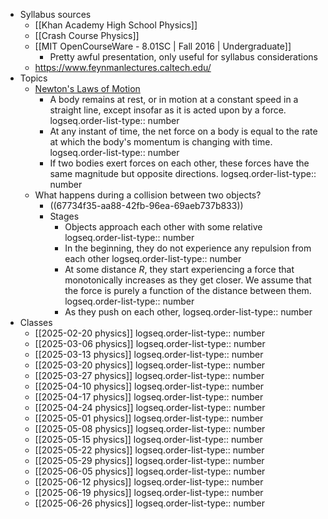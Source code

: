 - Syllabus sources
	- [[Khan Academy High School Physics]]
	- [[Crash Course Physics]]
	- [[MIT OpenCourseWare - 8.01SC | Fall 2016 | Undergraduate]]
		- Pretty awful presentation, only useful for syllabus considerations
	- https://www.feynmanlectures.caltech.edu/
- Topics
	- [Newton's Laws of Motion](https://en.wikipedia.org/wiki/Newton%27s_laws_of_motion)
		- A body remains at rest, or in motion at a constant speed in a straight line, except insofar as it is acted upon by a force.
		  logseq.order-list-type:: number
		- At any instant of time, the net force on a body is equal to the rate at which the body's momentum is changing with time.
		  logseq.order-list-type:: number
		- If two bodies exert forces on each other, these forces have the same magnitude but opposite directions.
		  logseq.order-list-type:: number
	- What happens during a collision between two objects?
		- ((67734f35-aa88-42fb-96ea-69aeb737b833))
		- Stages
			- Objects approach each other with some relative
			  logseq.order-list-type:: number
			- In the beginning, they do not experience any repulsion from each other
			  logseq.order-list-type:: number
			- At some distance $R$, they start experiencing a force that monotonically increases as they get closer. We assume that the force is purely a function of the distance between them.
			  logseq.order-list-type:: number
			- As they push on each other,
			  logseq.order-list-type:: number
- Classes
	- [[2025-02-20 physics]]
	  logseq.order-list-type:: number
	- [[2025-03-06 physics]]
	  logseq.order-list-type:: number
	- [[2025-03-13 physics]]
	  logseq.order-list-type:: number
	- [[2025-03-20 physics]]
	  logseq.order-list-type:: number
	- [[2025-03-27 physics]]
	  logseq.order-list-type:: number
	- [[2025-04-10 physics]]
	  logseq.order-list-type:: number
	- [[2025-04-17 physics]]
	  logseq.order-list-type:: number
	- [[2025-04-24 physics]]
	  logseq.order-list-type:: number
	- [[2025-05-01 physics]]
	  logseq.order-list-type:: number
	- [[2025-05-08 physics]]
	  logseq.order-list-type:: number
	- [[2025-05-15 physics]]
	  logseq.order-list-type:: number
	- [[2025-05-22 physics]]
	  logseq.order-list-type:: number
	- [[2025-05-29 physics]]
	  logseq.order-list-type:: number
	- [[2025-06-05 physics]]
	  logseq.order-list-type:: number
	- [[2025-06-12 physics]]
	  logseq.order-list-type:: number
	- [[2025-06-19 physics]]
	  logseq.order-list-type:: number
	- [[2025-06-26 physics]]
	  logseq.order-list-type:: number